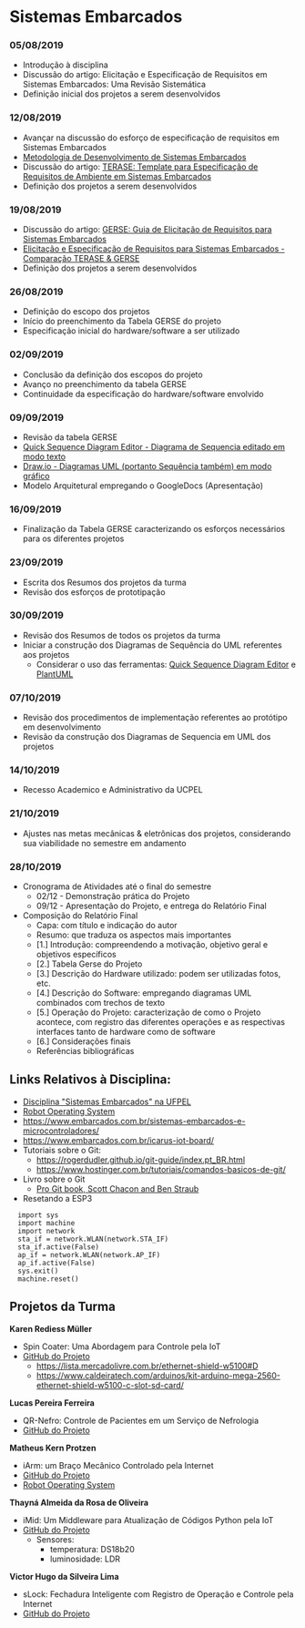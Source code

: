 
# Sistemas Embarcados

### 05/08/2019
* Introdução à disciplina
* Discussão do artigo: Elicitação e Especificação de Requisitos em Sistemas Embarcados: Uma Revisão Sistemática
* Definição inicial dos projetos a serem desenvolvidos

### 12/08/2019
* Avançar na discussão do esforço de especificação de requisitos em Sistemas Embarcados
* [Metodologia de Desenvolvimento de Sistemas Embarcados](https://pt.slideshare.net/AlexandreAugustoGiron/metodologias-de-desenvolvimento-de-sistemas-embarcados)
* Discussão do artigo: [TERASE: Template para Especificação de Requisitos de Ambiente em Sistemas Embarcados](http://wer.inf.puc-rio.br/WERpapers/artigos/artigos_WER10/martins.pdf)
* Definição dos projetos a serem desenvolvidos

### 19/08/2019
* Discussão do artigo: [GERSE: Guia de Elicitação de Requisitos para Sistemas Embarcados](http://www.inf.puc-rio.br/wer/WERpapers/artigos/artigos_WER12/paper_3.pdf)
* [Elicitação e Especificação de Requisitos para Sistemas Embarcados - Comparação TERASE & GERSE](https://www.cin.ufpe.br/~in1020/previous/2016.2/docs/works/inicial/Work_Reinaldo.pdf)
* Definição dos projetos a serem desenvolvidos

### 26/08/2019
* Definição do escopo dos projetos
* Início do preenchimento da Tabela GERSE do projeto
* Especificação inicial do hardware/software a ser utilizado

### 02/09/2019
* Conclusão da definição dos escopos do projeto
* Avanço no preenchimento da tabela GERSE
* Continuidade da especificação do hardware/software envolvido

### 09/09/2019
* Revisão da tabela GERSE
* [Quick Sequence Diagram Editor - Diagrama de Sequencia editado em modo texto](https://sourceforge.net/projects/sdedit/)
* [Draw.io - Diagramas UML (portanto Sequência também) em modo gráfico](https://www.draw.io/)
* Modelo Arquitetural empregando o GoogleDocs (Apresentação)

### 16/09/2019
* Finalização da Tabela GERSE caracterizando os esforços necessários para os diferentes projetos

### 23/09/2019
* Escrita dos Resumos dos projetos da turma
* Revisão dos esforços de prototipação

### 30/09/2019
* Revisão dos Resumos de todos os projetos da turma
* Iniciar a construção dos Diagramas de Sequência do UML referentes aos projetos
  * Considerar o uso das ferramentas: [Quick Sequence Diagram Editor](https://sourceforge.net/projects/sdedit/) e [PlantUML](http://plantuml.com/sequence-diagram)
  
### 07/10/2019
 * Revisão dos procedimentos de implementação referentes ao protótipo em desenvolvimento
 * Revisão da construção dos Diagramas de Sequencia em UML dos projetos
 
### 14/10/2019
 * Recesso Academico e Administrativo da UCPEL
 
### 21/10/2019
 * Ajustes nas metas mecânicas & eletrônicas dos projetos, considerando sua viabilidade no semestre em andamento
 
### 28/10/2019
 * Cronograma de Atividades até o final do semestre
   * 02/12 - Demonstração prática do Projeto
   * 09/12 - Apresentação do Projeto, e entrega do Relatório Final
 * Composição do Relatório Final
   * Capa: com título e indicação do autor
   * Resumo: que traduza os aspectos mais importantes
   * [1.] Introdução: compreendendo a motivação, objetivo geral e objetivos específicos
   * [2.] Tabela Gerse do Projeto
   * [3.] Descrição do Hardware utilizado: podem ser utilizadas fotos, etc.
   * [4.] Descrição do Software: empregando diagramas UML combinados com trechos de texto
   * [5.] Operação do Projeto: caracterização de como o Projeto acontece, com registro das diferentes operações e as respectivas interfaces tanto de hardware como de software
   * [6.] Considerações finais
   * Referências bibliográficas

## Links Relativos à Disciplina:

* [Disciplina "Sistemas Embarcados" na UFPEL](https://institucional.ufpel.edu.br/disciplinas/cod/1110070)
* [Robot Operating System](https://www.ros.org/)
* https://www.embarcados.com.br/sistemas-embarcados-e-microcontroladores/
* https://www.embarcados.com.br/icarus-iot-board/
* Tutoriais sobre o Git:
  * https://rogerdudler.github.io/git-guide/index.pt_BR.html
  * https://www.hostinger.com.br/tutoriais/comandos-basicos-de-git/
* Livro sobre o Git
  * [Pro Git book, Scott Chacon and Ben Straub](https://git-scm.com/book/pt-br/v2)
* Resetando a ESP3
```
  import sys
  import machine
  import network
  sta_if = network.WLAN(network.STA_IF)
  sta_if.active(False)
  ap_if = network.WLAN(network.AP_IF)
  ap_if.active(False)
  sys.exit()
  machine.reset()
```

## Projetos da Turma

**Karen Rediess Müller**
* Spin Coater: Uma Abordagem para Controle pela IoT
* [GitHub do Projeto](https://github.com/KarencomK/SistemasEmbarcados)
  * https://lista.mercadolivre.com.br/ethernet-shield-w5100#D
  * https://www.caldeiratech.com/arduinos/kit-arduino-mega-2560-ethernet-shield-w5100-c-slot-sd-card/

**Lucas Pereira Ferreira**
* QR-Nefro: Controle de Pacientes em um Serviço de Nefrologia
* [GitHub do Projeto](https://github.com/lucaspeferreira/qr-nefro/issues/)

**Matheus Kern Protzen**
* iArm: um Braço Mecânico Controlado pela Internet
* [GitHub do Projeto](https://github.com/MatheusKProt/braco_mecanico)
* [Robot Operating System](https://www.ros.org/)

**Thayná Almeida da Rosa de Oliveira**
* iMid: Um Middleware para Atualização de Códigos Python pela IoT
* [GitHub do Projeto](https://github.com/euthayna/)
  * Sensores: 
    * temperatura: DS18b20 
    * luminosidade: LDR

**Victor Hugo da Silveira Lima**
* sLock: Fechadura Inteligente com Registro de Operação e Controle pela Internet
* [GitHub do Projeto](https://github.com/Victorhlima98/Fechadura_Inteligente)
